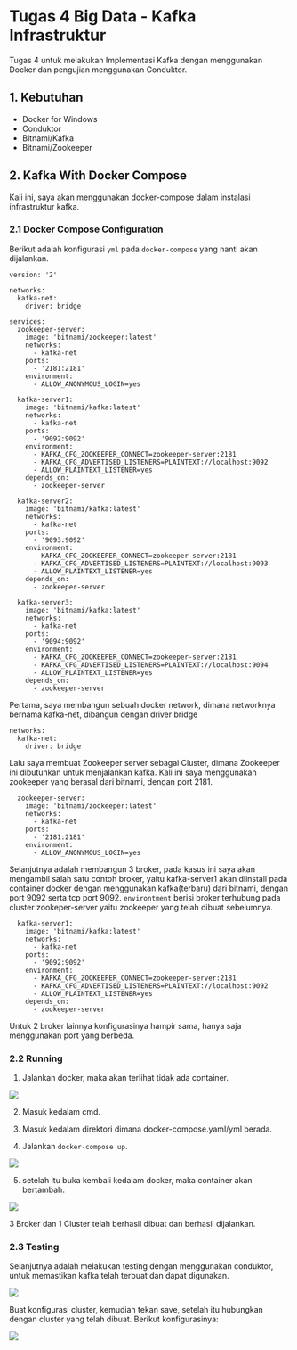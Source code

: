 # Tugas 4 Big Data - Kafka Infrastruktur
Tugas 4 untuk melakukan Implementasi Kafka dengan menggunakan Docker dan pengujian menggunakan Conduktor.

## 1. Kebutuhan
- Docker for Windows
- Conduktor
- Bitnami/Kafka
- Bitnami/Zookeeper


## 2. Kafka With Docker Compose
Kali ini, saya akan menggunakan docker-compose dalam instalasi infrastruktur kafka.

### 2.1 Docker Compose Configuration
Berikut adalah konfigurasi ``yml`` pada ``docker-compose`` yang nanti akan dijalankan.

```
version: '2'

networks:
  kafka-net:
    driver: bridge

services:
  zookeeper-server:
    image: 'bitnami/zookeeper:latest'
    networks:
      - kafka-net
    ports:
      - '2181:2181'
    environment:
      - ALLOW_ANONYMOUS_LOGIN=yes
      
  kafka-server1:
    image: 'bitnami/kafka:latest'
    networks:
      - kafka-net    
    ports:
      - '9092:9092'
    environment:
      - KAFKA_CFG_ZOOKEEPER_CONNECT=zookeeper-server:2181
      - KAFKA_CFG_ADVERTISED_LISTENERS=PLAINTEXT://localhost:9092
      - ALLOW_PLAINTEXT_LISTENER=yes
    depends_on:
      - zookeeper-server
      
  kafka-server2:
    image: 'bitnami/kafka:latest'
    networks:
      - kafka-net    
    ports:
      - '9093:9092'
    environment:
      - KAFKA_CFG_ZOOKEEPER_CONNECT=zookeeper-server:2181
      - KAFKA_CFG_ADVERTISED_LISTENERS=PLAINTEXT://localhost:9093
      - ALLOW_PLAINTEXT_LISTENER=yes
    depends_on:
      - zookeeper-server
      
  kafka-server3:
    image: 'bitnami/kafka:latest'
    networks:
      - kafka-net    
    ports:
      - '9094:9092'
    environment:
      - KAFKA_CFG_ZOOKEEPER_CONNECT=zookeeper-server:2181
      - KAFKA_CFG_ADVERTISED_LISTENERS=PLAINTEXT://localhost:9094
      - ALLOW_PLAINTEXT_LISTENER=yes
    depends_on:
      - zookeeper-server
```

Pertama, saya membangun sebuah docker network, dimana networknya bernama kafka-net, dibangun dengan driver bridge

```
networks:
  kafka-net:
    driver: bridge
```

Lalu saya membuat Zookeeper server sebagai Cluster, dimana Zookeeper ini dibutuhkan untuk menjalankan kafka. Kali ini saya menggunakan zookeeper yang berasal dari bitnami, dengan port 2181.

```
  zookeeper-server:
    image: 'bitnami/zookeeper:latest'
    networks:
      - kafka-net
    ports:
      - '2181:2181'
    environment:
      - ALLOW_ANONYMOUS_LOGIN=yes
```

Selanjutnya adalah membangun 3 broker, pada kasus ini saya akan mengambil salah satu contoh broker, yaitu kafka-server1 akan diinstall pada container docker dengan menggunakan kafka(terbaru) dari bitnami, dengan port 9092 serta tcp port 9092.
``environtment`` berisi broker terhubung pada cluster zookeper-server yaitu zookeeper yang telah dibuat sebelumnya.

```
  kafka-server1:
    image: 'bitnami/kafka:latest'
    networks:
      - kafka-net    
    ports:
      - '9092:9092'
    environment:
      - KAFKA_CFG_ZOOKEEPER_CONNECT=zookeeper-server:2181
      - KAFKA_CFG_ADVERTISED_LISTENERS=PLAINTEXT://localhost:9092
      - ALLOW_PLAINTEXT_LISTENER=yes
    depends_on:
      - zookeeper-server
```

Untuk 2 broker lainnya konfigurasinya hampir sama, hanya saja menggunakan port yang berbeda.

### 2.2 Running

1. Jalankan docker, maka akan terlihat tidak ada container.

![](/tugas_4_kafka/screenshoot/2.png)

2. Masuk kedalam cmd.

3. Masuk kedalam direktori dimana docker-compose.yaml/yml berada.

4. Jalankan ``docker-compose up``. 

![](/tugas_4_kafka/screenshoot/3.png)

5. setelah itu buka kembali kedalam docker, maka container akan bertambah.

![](/tugas_4_kafka/screenshoot/4.png)

3 Broker dan 1 Cluster telah berhasil dibuat dan berhasil dijalankan.


### 2.3 Testing
Selanjutnya adalah melakukan testing dengan menggunakan conduktor, untuk memastikan kafka telah terbuat dan dapat digunakan.

![](/tugas_4_kafka/screenshoot/5.png)

Buat konfigurasi cluster, kemudian tekan save, setelah itu hubungkan dengan cluster yang telah dibuat. Berikut konfigurasinya:

![](/tugas_4_kafka/screenshoot/6.png)
         